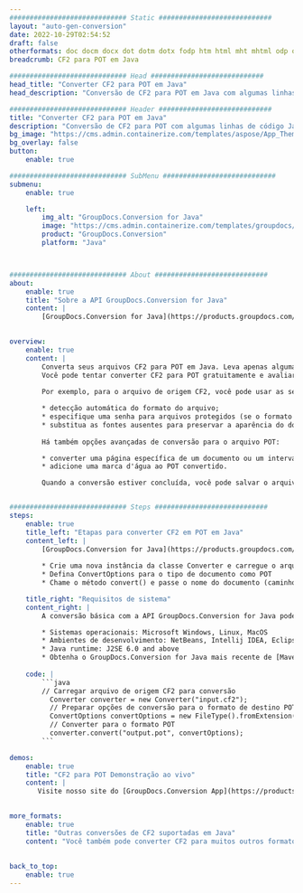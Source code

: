 ```yaml
---
############################# Static ############################
layout: "auto-gen-conversion"
date: 2022-10-29T02:54:52
draft: false
otherformats: doc docm docx dot dotm dotx fodp htm html mht mhtml odp odt otp pot potm potx pps ppsm ppsx ppt pptm pptx rtf
breadcrumb: CF2 para POT em Java

############################# Head ############################
head_title: "Converter CF2 para POT em Java"
head_description: "Conversão de CF2 para POT em Java com algumas linhas de código. Converta mais de 160 formatos de arquivo usando a API de conversão de documentos do GroupDocs para Java"

############################# Header ############################
title: "Converter CF2 para POT em Java"
description: "Conversão de CF2 para POT com algumas linhas de código Java"
bg_image: "https://cms.admin.containerize.com/templates/aspose/App_Themes/V3/images/bg/header1.png"
bg_overlay: false
button:
    enable: true

############################# SubMenu ############################
submenu:
    enable: true

    left:
        img_alt: "GroupDocs.Conversion for Java"
        image: "https://cms.admin.containerize.com/templates/groupdocs/images/product-logos/90x90-noborder/groupdocs-conversion-java.png"
        product: "GroupDocs.Conversion"
        platform: "Java"



############################# About ############################
about:
    enable: true
    title: "Sobre a API GroupDocs.Conversion for Java"
    content: |
        [GroupDocs.Conversion for Java](https://products.groupdocs.com/conversion/java/) é uma API avançada de conversão de formato de arquivo para conversão entre formatos populares de imagem e documento, como Microsoft Office, OpenDocument, PDF, HTML, e-mail, CAD. e muito mais com apenas algumas linhas de código. A API nativa detecta automaticamente os formatos dos documentos originais e oferece muitas opções para personalizar os documentos convertidos. Juntamente com a função de extrair informações de um documento, ele também suporta o armazenamento em cache dos resultados da conversão para o disco local por padrão. No entanto, qualquer tipo de armazenamento em cache pode ser suportado pela implementação das interfaces apropriadas - Amazon S3, Dropbox, Google Drive, Windows Azure, Reddis ou quaisquer outras.
    

overview:
    enable: true
    content: |
        Converta seus arquivos CF2 para POT em Java. Leva apenas algumas linhas de código Java em qualquer plataforma de sua escolha, como Windows, Linux, macOS.
        Você pode tentar converter CF2 para POT gratuitamente e avaliar a qualidade dos resultados da conversão. Junto com scripts de conversão de arquivo simples, você pode tentar opções mais sofisticadas para carregar o arquivo de origem CF2 e armazenar a saída POT. 
        
        Por exemplo, para o arquivo de origem CF2, você pode usar as seguintes opções de carregamento:

        * detecção automática do formato do arquivo;
        * especifique uma senha para arquivos protegidos (se o formato de arquivo for compatível);
        * substitua as fontes ausentes para preservar a aparência do documento.
        
        Há também opções avançadas de conversão para o arquivo POT:

        * converter uma página específica de um documento ou um intervalo de páginas;
        * adicione uma marca d'água ao POT convertido.

        Quando a conversão estiver concluída, você pode salvar o arquivo POT no caminho do arquivo local ou em qualquer armazenamento de terceiros, como FTP, Amazon S3, Google Drive, Dropbox etc. Observe - para converter CF2 para POT, você não precisa instalar nenhum software adicional, como MS Office, Open Office, Adobe Acrobat Reader etc.


############################# Steps ############################
steps:
    enable: true
    title_left: "Etapas para converter CF2 em POT em Java"
    content_left: |
        [GroupDocs.Conversion for Java](https://products.groupdocs.com/conversion/java/) permite que os desenvolvedores convertam facilmente o arquivo CF2 para POT com algumas linhas de código.
        
        * Crie uma nova instância da classe Converter e carregue o arquivo CF2 com o caminho completo
        * Defina ConvertOptions para o tipo de documento como POT
        * Chame o método convert() e passe o nome do documento (caminho completo) e formato (POT) como parâmetro

    title_right: "Requisitos de sistema"
    content_right: |
        A conversão básica com a API GroupDocs.Conversion for Java pode ser feita com apenas algumas linhas de código. Nossas APIs são suportadas em todas as principais plataformas e sistemas operacionais. Antes de executar o código abaixo, certifique-se de ter os seguintes pré-requisitos instalados em seu sistema.

        * Sistemas operacionais: Microsoft Windows, Linux, MacOS
        * Ambientes de desenvolvimento: NetBeans, Intellij IDEA, Eclipse, etc.
        * Java runtime: J2SE 6.0 and above
        * Obtenha o GroupDocs.Conversion for Java mais recente de [Maven](https://repository.groupdocs.com/webapp/#/artifacts/browse/tree/General/repo/com/groupdocs/groupdocs-conversion)
         
    code: |
        ```java    
        // Carregar arquivo de origem CF2 para conversão
          Converter converter = new Converter("input.cf2");
          // Preparar opções de conversão para o formato de destino POT
          ConvertOptions convertOptions = new FileType().fromExtension("pot").getConvertOptions();
          // Converter para o formato POT
          converter.convert("output.pot", convertOptions);
        ```

demos:
    enable: true
    title: "CF2 para POT Demonstração ao vivo"
    content: |
       Visite nosso site do [GroupDocs.Conversion App](https://products.groupdocs.app/conversion/family) e experimente a conversão de CF2 para POT agora. A demonstração gratuita tem os seguintes benefícios
          

more_formats:
    enable: true
    title: "Outras conversões de CF2 suportadas em Java"
    content: "Você também pode converter CF2 para muitos outros formatos de arquivo. Por favor, veja a lista abaixo."
       
       
back_to_top:
    enable: true
---
```

